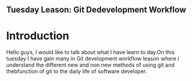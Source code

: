 
## Tuesday Leason: Git Dedevelopment Workflow

# Introduction
Hello guys, I would like to talk about what I have learn to day.On this tuesday I have gain many in Git development workflow leason where i understand the different new and non new methods of using git and thebfunction of git to the daily life of software developer.